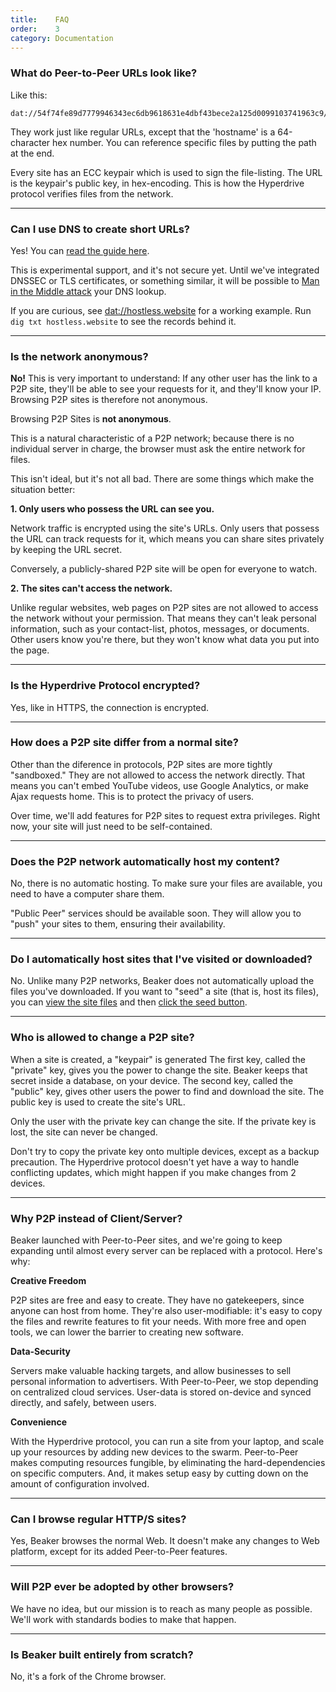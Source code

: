 ```yaml
---
title:    FAQ
order:    3
category: Documentation
---
```


### What do Peer-to-Peer URLs look like?

Like this:

```
dat://54f74fe89d7779946343ec6db9618631e4dbf43bece2a125d0099103741963c9/
```

They work just like regular URLs, except that the 'hostname' is a 64-character hex number.
You can reference specific files by putting the path at the end.

<div class="technical-explanation" data-title="Tech In-depth">
  <div class="icon"><span class="fa fa-info-circle"></span></div>
  <div class="body">
    <p>
      Every site has an ECC keypair which is used to sign the file-listing.
      The URL is the keypair's public key, in hex-encoding.
      This is how the Hyperdrive protocol verifies files from the network.
    </p>
  </div>
</div>

---

### Can I use DNS to create short URLs?

Yes!
You can [read the guide here](/docs/p2p/dns.html). 

This is experimental support, and it's not secure yet.
Until we've integrated DNSSEC or TLS certificates, or something similar, it will be possible to [Man in the Middle attack](https://en.wikipedia.org/wiki/Man-in-the-middle_attack) your DNS lookup.

If you are curious, see <a href="dat://hostless.website">dat://hostless.website</a> for a working example.
Run `dig txt hostless.website` to see the records behind it.

---

### Is the network anonymous?

**No!**
This is very important to understand:
If any other user has the link to a P2P site, they'll be able to see your requests for it, and they'll know your IP.
Browsing P2P sites is therefore not anonymous.

<div class="technical-explanation single-line" data-title="Beware!">
  <div class="icon"><span class="fa fa-exclamation-triangle"></span></div>
  <div class="body">
    <p>Browsing P2P Sites is <strong>not anonymous</strong>.</p>
  </div>
</div>

This is a natural characteristic of a P2P network; because there is no individual server in charge, the browser must ask the entire network for files.

This isn't ideal, but it's not all bad. There are some things which make the situation better:

**1. Only users who possess the URL can see you.**

Network traffic is encrypted using the site's URLs.
Only users that possess the URL can track requests for it, which means you can share sites privately by keeping the URL secret.

Conversely, a publicly-shared P2P site will be open for everyone to watch.

**2. The sites can't access the network.**

Unlike regular websites, web pages on P2P sites are not allowed to access the network without your permission.
That means they can't leak personal information, such as your contact-list, photos, messages, or documents.
Other users know you're there, but they won't know what data you put into the page.

---

### Is the Hyperdrive Protocol encrypted?

Yes, like in HTTPS, the connection is encrypted.

---

### How does a P2P site differ from a normal site?

Other than the diference in protocols, P2P sites are more tightly "sandboxed."
They are not allowed to access the network directly.
That means you can't embed YouTube videos, use Google Analytics, or make Ajax requests home.
This is to protect the privacy of users.

Over time, we'll add features for P2P sites to request extra privileges.
Right now, your site will just need to be self-contained.

---

### Does the P2P network automatically host my content?

No, there is no automatic hosting.
To make sure your files are available, you need to have a computer share them.

"Public Peer" services should be available soon.
They will allow you to "push" your sites to them, ensuring their availability.

---

### Do I automatically host sites that I've visited or downloaded?

No.
Unlike many P2P networks, Beaker does not automatically upload the files you've downloaded.
If you want to "seed" a site (that is, host its files), you can [view the site files](/docs/p2p/additional-tools.html#view-files-button) and then [click the seed button](/docs/p2p/additional-tools.html#seed-site).

---

### Who is allowed to change a P2P site?

When a site is created, a "keypair" is generated
The first key, called the "private" key, gives you the power to change the site.
Beaker keeps that secret inside a database, on your device.
The second key, called the "public" key, gives other users the power to find and download the site.
The public key is used to create the site's URL.

Only the user with the private key can change the site.
If the private key is lost, the site can never be changed.

<div class="technical-explanation" data-title="Beware!">
  <div class="icon"><span class="fa fa-exclamation-triangle"></span></div>
  <div class="body">
    <p>Don't try to copy the private key onto multiple devices, except as a backup precaution.
    The Hyperdrive protocol doesn't yet have a way to handle conflicting updates, which might happen if you make changes from 2 devices.</p>
  </div>
</div>

---

### Why P2P instead of Client/Server?

Beaker launched with Peer-to-Peer sites, and we're going to keep expanding until almost every server can be replaced with a protocol.
Here's why:

**Creative Freedom**

P2P sites are free and easy to create.
They have no gatekeepers, since anyone can host from home.
They're also user-modifiable: it's easy to copy the files and rewrite features to fit your needs.
With more free and open tools, we can lower the barrier to creating new software.

**Data-Security**

Servers make valuable hacking targets, and allow businesses to sell personal information to advertisers.
With Peer-to-Peer, we stop depending on centralized cloud services.
User-data is stored on-device and synced directly, and safely, between users.

**Convenience**

With the Hyperdrive protocol, you can run a site from your laptop, and scale up your resources by adding new devices to the swarm.
Peer-to-Peer makes computing resources fungible, by eliminating the hard-dependencies on specific computers.
And, it makes setup easy by cutting down on the amount of configuration involved.

---

### Can I browse regular HTTP/S sites?

Yes, Beaker browses the normal Web.
It doesn't make any changes to Web platform, except for its added Peer-to-Peer features.

---

### Will P2P ever be adopted by other browsers?

We have no idea, but our mission is to reach as many people as possible.
We'll work with standards bodies to make that happen.

---

### Is Beaker built entirely from scratch?

No, it's a fork of the Chrome browser.
